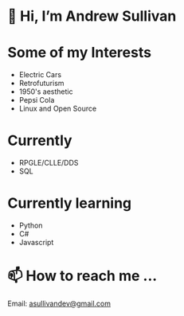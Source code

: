 # 👋 Hi, I’m Andrew Sullivan
# Some of my Interests
 - Electric Cars
 - Retrofuturism
 - 1950's aesthetic
 - Pepsi Cola
 - Linux and Open Source

# Currently 
- RPGLE/CLLE/DDS
- SQL

# Currently learning
 - Python
 - C#
 - Javascript

# 📫 How to reach me ...
Email: [asullivandev@gmail.com](mailto:asullivandev@gmail.com)


<!---
andrewtsullivan/andrewtsullivan is a ✨ special ✨ repository because its `README.md` (this file) appears on your GitHub profile.
You can click the Preview link to take a look at your changes.
--->
